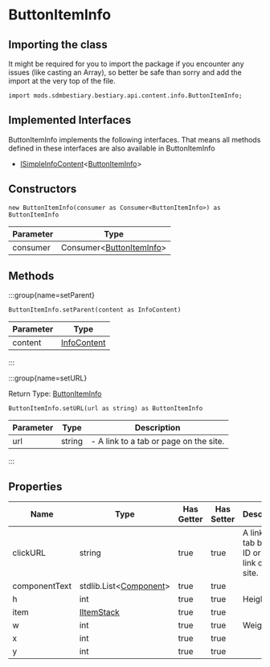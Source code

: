 # ButtonItemInfo

## Importing the class

It might be required for you to import the package if you encounter any issues (like casting an Array), so better be safe than sorry and add the import at the very top of the file.
```zenscript
import mods.sdmbestiary.bestiary.api.content.info.ButtonItemInfo;
```


## Implemented Interfaces
ButtonItemInfo implements the following interfaces. That means all methods defined in these interfaces are also available in ButtonItemInfo

- [ISimpleInfoContent](/mods/sdmbestiary/bestiary/api/content/ISimpleInfoContent)&lt;[ButtonItemInfo](/mods/sdmbestiary/bestiary/api/content/info/buttons/ButtonItemInfo)&gt;

## Constructors


```zenscript
new ButtonItemInfo(consumer as Consumer<ButtonItemInfo>) as ButtonItemInfo
```
| Parameter |                                                 Type                                                 |
|-----------|------------------------------------------------------------------------------------------------------|
| consumer  | Consumer&lt;[ButtonItemInfo](/mods/sdmbestiary/bestiary/api/content/info/buttons/ButtonItemInfo)&gt; |



## Methods

:::group{name=setParent}

```zenscript
ButtonItemInfo.setParent(content as InfoContent)
```

| Parameter |                               Type                                |
|-----------|-------------------------------------------------------------------|
| content   | [InfoContent](/mods/sdmbestiary/bestiary/api/content/InfoContent) |


:::

:::group{name=setURL}



Return Type: [ButtonItemInfo](/mods/sdmbestiary/bestiary/api/content/info/buttons/ButtonItemInfo)

```zenscript
ButtonItemInfo.setURL(url as string) as ButtonItemInfo
```

| Parameter |  Type  |              Description               |
|-----------|--------|----------------------------------------|
| url       | string | - A link to a tab or page on the site. |


:::


## Properties

|     Name      |                            Type                             | Has Getter | Has Setter |                      Description                      |
|---------------|-------------------------------------------------------------|------------|------------|-------------------------------------------------------|
| clickURL      | string                                                      | true       | true       | A link to a tab by their ID or page link on the site. |
| componentText | stdlib.List&lt;[Component](/vanilla/api/text/Component)&gt; | true       | true       |                                                       |
| h             | int                                                         | true       | true       | Height                                                |
| item          | [IItemStack](/vanilla/api/item/IItemStack)                  | true       | true       |                                                       |
| w             | int                                                         | true       | true       | Weight                                                |
| x             | int                                                         | true       | true       |                                                       |
| y             | int                                                         | true       | true       |                                                       |

